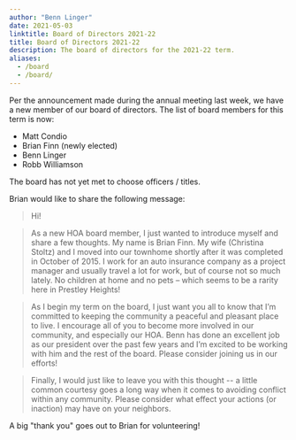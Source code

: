 ```yaml
---
author: "Benn Linger"
date: 2021-05-03
linktitle: Board of Directors 2021-22
title: Board of Directors 2021-22
description: The board of directors for the 2021-22 term.
aliases:
  - /board
  - /board/
---
```


Per the announcement made during the annual meeting last week, we have a new member of our board of directors. The list of board members for this term is now:

 * Matt Condio
 * Brian Finn (newly elected)
 * Benn Linger
 * Robb Williamson

The board has not yet met to choose officers / titles.

Brian would like to share the following message:

> Hi!

> As a new HOA board member, I just wanted to introduce myself and share a few thoughts.  My name is Brian Finn.  My wife (Christina Stoltz) and I moved into our townhome shortly after it was completed in October of 2015.  I work for an auto insurance company as a project manager and usually travel a lot for work, but of course not so much lately.  No children at home and no pets – which seems to be a rarity here in Prestley Heights!

> As I begin my term on the board, I just want you all to know that I’m committed to keeping the community a peaceful and pleasant place to live.  I encourage all of you to become more involved in our community, and especially our HOA.  Benn has done an excellent job as our president over the past few years and I’m excited to be working with him and the rest of the board.  Please consider joining us in our efforts!

> Finally, I would just like to leave you with this thought -- a little common courtesy goes a long way when it comes to avoiding conflict within any community.  Please consider what effect your actions (or inaction) may have on your neighbors.

A big "thank you" goes out to Brian for volunteering!